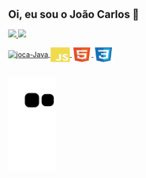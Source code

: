 ## Oi, eu sou o João Carlos 👋
<div>
  <a href="https://github.com/joaocarlos25">
  <img height="180em" src="https://github-readme-stats.vercel.app/api?username=joaocarlos25&show_icons=true&theme=dracula&include_all_commits=true&count_private=true"/>
  <img height="180em" src="https://github-readme-stats.vercel.app/api/top-langs/?username=joaocarlos25&layout=compact&langs_count=16&theme=dracula"/>
</div>
<div style="display: inline_block"><br>
  <img align="center" alt="joca-Java" height="30" width="40" src="https://cdn.jsdelivr.net/gh/devicons/devicon@latest/icons/java/java-original.svg" />
  <img align="center" alt="joca-Js" height="30" width="40" src="https://raw.githubusercontent.com/devicons/devicon/master/icons/javascript/javascript-plain.svg">
  <img align="center" alt="joca-HTML" height="30" width="40" src="https://raw.githubusercontent.com/devicons/devicon/master/icons/html5/html5-original.svg">
  <img align="center" alt="joca-CSS" height="30" width="40" src="https://raw.githubusercontent.com/devicons/devicon/master/icons/css3/css3-original.svg">

</div>

##
  ![Snake animation](https://github.com/joaocarlos25/joaocarlos25/blob/output/github-contribution-grid-snake.svg)
